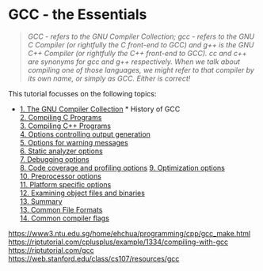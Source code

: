 # GCC - the Essentials

> *GCC - refers to the GNU Compiler Collection; gcc - refers to the GNU C Compiler (or rightfully the C front-end to GCC) and g++ is the GNU C++ Compiler (or rightfully the C++ front-end to GCC). *cc* and *c++* are synonyms for gcc and g++ respectively. When we talk about compiling one of those languages, we might refer to that compiler by its own name, or simply as GCC. Either is correct!*

This tutorial focusses on the following topics:

* [1. The GNU Compiler Collection](/GCC/01.The-GNU-Compiler-Collection.md)
      * History of GCC  
[2. Compiling C Programs](/GCC/02.Compiling-C-Programs.md)  
[3. Compiling C++ Programs](/GCC/03.Compiling-C++Programs.md)  
[4. Options controlling output generation](/GCC/04.Options-controlling-output-generation.md)  
[5. Options for warning messages](/GCC/05.Options-for-warning-messages.md)  
[6. Static analyzer options](/GCC/06.Static-analyzer-options.md)  
[7. Debugging options](/GCC/07.Debugging-options.md)  
[8. Code coverage and profiling options](08.Code-coverage-and-profiling-options.md)
[9. Optimization options](/GCC/09.Optimization-options.md)    
[10. Preprocessor options](/GCC/10.Preprocessor-options.md)  
[11. Platform specific options](/GCC/11.Platform-specific-options.md)  
[12. Examining object files and binaries ](/GCC/12.Examining-object-files-and-binaries.md)  
[13. Summary](/GCC/13.Summary.md)  
[13. Common File Formats](/GCC/13.Common-File-Formats.md)  
[14. Common compiler flags](/GCC/14.Common-compiler-flags.md)  


https://www3.ntu.edu.sg/home/ehchua/programming/cpp/gcc_make.html  
https://riptutorial.com/cplusplus/example/1334/compiling-with-gcc  
https://riptutorial.com/gcc  
https://web.stanford.edu/class/cs107/resources/gcc  
